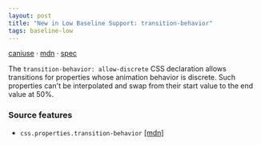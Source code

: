 ```yaml
---
layout: post
title: "New in Low Baseline Support: transition-behavior"
tags: baseline-low
---
```


[caniuse](https://caniuse.com/?search=transition-behavior) · [mdn](https://developer.mozilla.org/en-US/search?q=transition-behavior) · [spec](https://drafts.csswg.org/css-transitions-2/#transition-behavior-property)

The `transition-behavior: allow-discrete` CSS declaration allows transitions for properties whose animation behavior is discrete. Such properties can't be interpolated and swap from their start value to the end value at 50%.

### Source features

- ``css.properties.transition-behavior`` [[mdn]](https://developer.mozilla.org/en-US/search?q=css.properties.transition-behavior)
